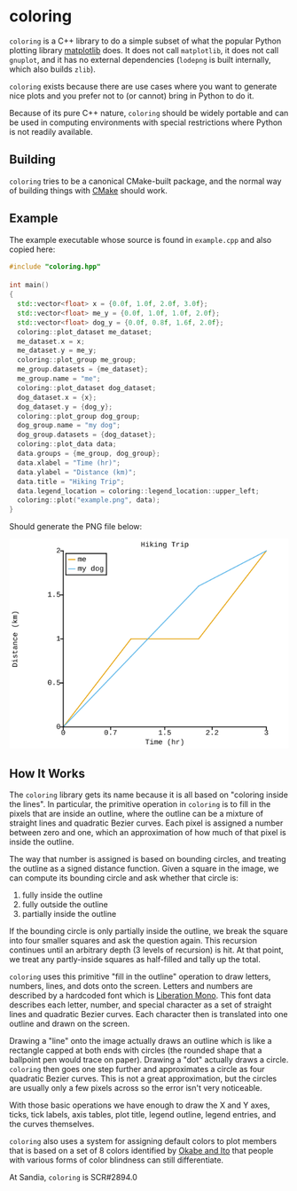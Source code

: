 # coloring

`coloring` is a C++ library to do a simple subset of what
the popular Python plotting library [matplotlib](https://matplotlib.org/)
does.
It does not call `matplotlib`, it does not call `gnuplot`, and it has
no external dependencies (`lodepng` is built internally, which also builds `zlib`).

`coloring` exists because there are use cases where you want to generate
nice plots and you prefer not to (or cannot) bring in Python to do it.

Because of its pure C++ nature, `coloring` should be widely portable and
can be used in computing environments with special restrictions where
Python is not readily available.

## Building

`coloring` tries to be a canonical CMake-built package, and the normal
way of building things with [CMake](https://cmake.org/) should work.

## Example

The example executable whose source is found in `example.cpp` and also copied here:

```c++
#include "coloring.hpp"

int main()
{
  std::vector<float> x = {0.0f, 1.0f, 2.0f, 3.0f};
  std::vector<float> me_y = {0.0f, 1.0f, 1.0f, 2.0f};
  std::vector<float> dog_y = {0.0f, 0.8f, 1.6f, 2.0f};
  coloring::plot_dataset me_dataset;
  me_dataset.x = x;
  me_dataset.y = me_y;
  coloring::plot_group me_group;
  me_group.datasets = {me_dataset};
  me_group.name = "me";
  coloring::plot_dataset dog_dataset;
  dog_dataset.x = {x};
  dog_dataset.y = {dog_y};
  coloring::plot_group dog_group;
  dog_group.name = "my dog";
  dog_group.datasets = {dog_dataset};
  coloring::plot_data data;
  data.groups = {me_group, dog_group};
  data.xlabel = "Time (hr)";
  data.ylabel = "Distance (km)";
  data.title = "Hiking Trip";
  data.legend_location = coloring::legend_location::upper_left;
  coloring::plot("example.png", data);
}
```

Should generate the PNG file below:

![example picture](example.png)

## How It Works

The `coloring` library gets its name because it is all based on "coloring inside the lines".
In particular, the primitive operation in `coloring` is to fill in the pixels that are inside an outline, where the outline can be a mixture of straight lines and quadratic Bezier curves.
Each pixel is assigned a number between zero and one, which an approximation of how much of that pixel is inside the outline.

The way that number is assigned is based on bounding circles, and treating the outline as a signed distance function.
Given a square in the image, we can compute its bounding circle and ask whether that circle is:

1. fully inside the outline
2. fully outside the outline
3. partially inside the outline

If the bounding circle is only partially inside the outline, we break the square into four smaller squares and ask the question again. This recursion continues until an arbitrary depth (3 levels of recursion) is hit.
At that point, we treat any partly-inside squares as half-filled and tally up the total.

`coloring` uses this primitive "fill in the outline" operation to draw letters, numbers, lines, and dots onto the screen.
Letters and numbers are described by a hardcoded font which is [Liberation Mono](https://www.fontsquirrel.com/fonts/liberation-mono).
This font data describes each letter, number, and special character as a set of straight lines and quadratic Bezier curves.
Each character then is translated into one outline and drawn on the screen.

Drawing a "line" onto the image actually draws an outline which is like a rectangle capped at both ends with circles (the rounded shape that a ballpoint pen would trace on paper).
Drawing a "dot" actually draws a circle.
`coloring` then goes one step further and approximates a circle as four quadratic Bezier curves. This is not a great approximation, but the circles are usually only a few pixels across so the error isn't very noticeable.

With those basic operations we have enough to draw the
X and Y axes, ticks, tick labels, axis tables, plot title, legend outline,
legend entries, and the curves themselves.

`coloring` also uses a system for
assigning default colors to plot members that is based on a set of 8 colors
identified by [Okabe and Ito](https://mikemol.github.io/technique/colorblind/2018/02/11/color-safe-palette.html)
that people with various forms of color blindness can still differentiate.

At Sandia, `coloring` is SCR#2894.0
